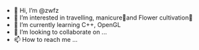 - 👋 Hi, I’m @zwfz
- 👀 I’m interested in travelling, manicure💅and Flower cultivation🌼
- 🌱 I’m currently learning C++, OpenGL
- 💞️ I’m looking to collaborate on ...
- 📫 How to reach me ...

<!---
zwfz/zwfz is a ✨ special ✨ repository because its `README.md` (this file) appears on your GitHub profile.
You can click the Preview link to take a look at your changes.
--->
